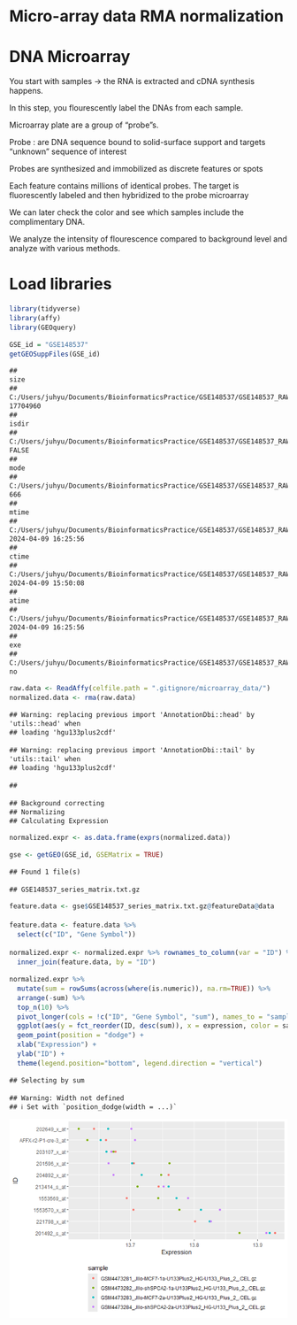 Micro-array data RMA normalization
================

# DNA Microarray

You start with samples -\> the RNA is extracted and cDNA synthesis
happens.

In this step, you flourescently label the DNAs from each sample.

Microarray plate are a group of “probe”s.

Probe : are DNA sequence bound to solid-surface support and targets
“unknown” sequence of interest

Probes are synthesized and immobilized as discrete features or spots

Each feature contains millions of identical probes. The target is
fluorescently labeled and then hybridized to the probe microarray

We can later check the color and see which samples include the
complimentary DNA.

We analyze the intensity of flourescence compared to background level
and analyze with various methods.

# Load libraries

``` r
library(tidyverse)
library(affy)
library(GEOquery)
```

``` r
GSE_id = "GSE148537"
getGEOSuppFiles(GSE_id)
```

    ##                                                                                 size
    ## C:/Users/juhyu/Documents/BioinformaticsPractice/GSE148537/GSE148537_RAW.tar 17704960
    ##                                                                             isdir
    ## C:/Users/juhyu/Documents/BioinformaticsPractice/GSE148537/GSE148537_RAW.tar FALSE
    ##                                                                             mode
    ## C:/Users/juhyu/Documents/BioinformaticsPractice/GSE148537/GSE148537_RAW.tar  666
    ##                                                                                           mtime
    ## C:/Users/juhyu/Documents/BioinformaticsPractice/GSE148537/GSE148537_RAW.tar 2024-04-09 16:25:56
    ##                                                                                           ctime
    ## C:/Users/juhyu/Documents/BioinformaticsPractice/GSE148537/GSE148537_RAW.tar 2024-04-09 15:50:08
    ##                                                                                           atime
    ## C:/Users/juhyu/Documents/BioinformaticsPractice/GSE148537/GSE148537_RAW.tar 2024-04-09 16:25:56
    ##                                                                             exe
    ## C:/Users/juhyu/Documents/BioinformaticsPractice/GSE148537/GSE148537_RAW.tar  no

``` r
raw.data <- ReadAffy(celfile.path = ".gitignore/microarray_data/")
normalized.data <- rma(raw.data)
```

    ## Warning: replacing previous import 'AnnotationDbi::head' by 'utils::head' when
    ## loading 'hgu133plus2cdf'

    ## Warning: replacing previous import 'AnnotationDbi::tail' by 'utils::tail' when
    ## loading 'hgu133plus2cdf'

    ## 

    ## Background correcting
    ## Normalizing
    ## Calculating Expression

``` r
normalized.expr <- as.data.frame(exprs(normalized.data))
```

``` r
gse <- getGEO(GSE_id, GSEMatrix = TRUE)
```

    ## Found 1 file(s)

    ## GSE148537_series_matrix.txt.gz

``` r
feature.data <- gse$GSE148537_series_matrix.txt.gz@featureData@data

feature.data <- feature.data %>%
  select(c("ID", "Gene Symbol"))

normalized.expr <- normalized.expr %>% rownames_to_column(var = "ID") %>%
  inner_join(feature.data, by = "ID")
```

``` r
normalized.expr %>%
  mutate(sum = rowSums(across(where(is.numeric)), na.rm=TRUE)) %>%
  arrange(-sum) %>%
  top_n(10) %>%
  pivot_longer(cols = !c("ID", "Gene Symbol", "sum"), names_to = "sample", values_to = "expression") %>%
  ggplot(aes(y = fct_reorder(ID, desc(sum)), x = expression, color = sample)) + 
  geom_point(position = "dodge") +
  xlab("Expression") +
  ylab("ID") + 
  theme(legend.position="bottom", legend.direction = "vertical")
```

    ## Selecting by sum

    ## Warning: Width not defined
    ## ℹ Set with `position_dodge(width = ...)`

![](9-RMAnormalizationMicroarray_files/figure-gfm/unnamed-chunk-5-1.png)<!-- -->
